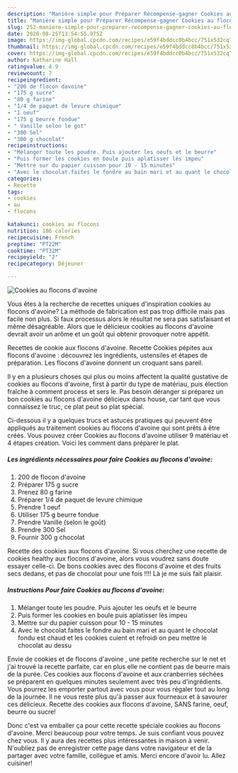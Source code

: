 ```yaml
---
description: "Manière simple pour Préparer Récompense-gagner Cookies au flocons d&amp;#39;avoine"
title: "Manière simple pour Préparer Récompense-gagner Cookies au flocons d&amp;#39;avoine"
slug: 252-maniere-simple-pour-preparer-recompense-gagner-cookies-au-flocons-d-and-39-avoine
date: 2020-08-25T13:54:55.975Z
image: https://img-global.cpcdn.com/recipes/e59f4bddcc0b4bcc/751x532cq70/cookies-au-flocons-davoine-photo-principale-de-la-recette.jpg
thumbnail: https://img-global.cpcdn.com/recipes/e59f4bddcc0b4bcc/751x532cq70/cookies-au-flocons-davoine-photo-principale-de-la-recette.jpg
cover: https://img-global.cpcdn.com/recipes/e59f4bddcc0b4bcc/751x532cq70/cookies-au-flocons-davoine-photo-principale-de-la-recette.jpg
author: Katharine Hall
ratingvalue: 4.9
reviewcount: 7
recipeingredient:
- "200 de flocon davoine"
- "175 g sucre"
- "80 g farine"
- "1/4 de paquet de levure chimique"
- "1 oeuf"
- "175 g beurre fondue"
- " Vanille selon le got"
- "300 Sel"
- "300 g chocolat"
recipeinstructions:
- "Mélanger toute les poudre. Puis ajouter les oeufs et le beurre"
- "Puis former les cookies en boule puis aplatisser lès impeu"
- "Mettre sur du papier cuisson pour 10 - 15 minutes"
- "Avec le chocolat.faites le fondre au bain mari et au quant le chocolat fondu est chaud et les cookies cuient et refroidi on peu mettre le chocolat au dessu"
categories:
- Recette
tags:
- cookies
- au
- flocons

katakunci: cookies au flocons 
nutrition: 186 calories
recipecuisine: French
preptime: "PT22M"
cooktime: "PT32M"
recipeyield: "2"
recipecategory: Déjeuner

---
```



![Cookies au flocons d&#39;avoine](https://img-global.cpcdn.com/recipes/e59f4bddcc0b4bcc/751x532cq70/cookies-au-flocons-davoine-photo-principale-de-la-recette.jpg)

Vous êtes à la recherche de recettes uniques d'inspiration cookies au flocons d&#39;avoine? La méthode de fabrication est pas trop difficile mais pas facile non plus. Si faux processus alors le résultat ne sera pas satisfaisant et même désagréable. Alors que le délicieux cookies au flocons d&#39;avoine devrait avoir un arôme et un goût qui obtenir provoquer notre appétit.

Recettes de cookie aux flocons d&#39;avoine. Recette Cookies pépites aux flocons d&#39;avoine : découvrez les ingrédients, ustensiles et étapes de préparation. Les flocons d&#39;avoine donnent un croquant sans pareil.

Il y en a plusieurs choses qui plus ou moins affectent la qualité gustative de cookies au flocons d&#39;avoine, first à partir du type de matériau, puis élection fraîche à comment process et sers le. Pas besoin déranger si préparez un bon cookies au flocons d&#39;avoine délicieux dans house, car tant que vous connaissez le truc, ce plat peut so plat spécial.


Ci-dessous il y a quelques trucs et astuces pratiques qui peuvent être appliqués au traitement cookies au flocons d&#39;avoine qui sont prêts à être créés. Vous pouvez créer Cookies au flocons d&#39;avoine utiliser 9 matériau et 4 étapes création. Voici les comment dans préparer le plat.

<!--inarticleads1-->

##### Les ingrédients nécessaires pour faire Cookies au flocons d&#39;avoine:

1.  200 de flocon d&#39;avoine
1. Préparer 175 g sucre
1. Prenez 80 g farine
1. Préparer 1/4 de paquet de levure chimique
1. Prendre 1 oeuf
1. Utiliser 175 g beurre fondue
1. Prendre  Vanille (selon le goût)
1. Prendre 300 Sel
1. Fournir 300 g chocolat


Recette des cookies aux flocons d&#39;avoine. Si vous cherchez une recette de cookies healthy aux flocons d&#39;avoine, alors vous voudrez sans doute essayer celle-ci. De bons cookies avec des flocons d&#39;avoine et des fruits secs dedans, et pas de chocolat pour une fois !!!! Là je me suis fait plaisir. 

<!--inarticleads2-->

##### Instructions Pour faire Cookies au flocons d&#39;avoine:

1. Mélanger toute les poudre. Puis ajouter les oeufs et le beurre
1. Puis former les cookies en boule puis aplatisser lès impeu
1. Mettre sur du papier cuisson pour 10 - 15 minutes
1. Avec le chocolat.faites le fondre au bain mari et au quant le chocolat fondu est chaud et les cookies cuient et refroidi on peu mettre le chocolat au dessu


Envie de cookies et de flocons d&#39;avoine , une petite recherche sur le net et j&#39;ai trouvé la recette parfaite, car en plus elle ne contient pas de beurre mais de la purée. Ces cookies aux flocons d&#39;avoine et aux cranberries séchées se préparent en quelques minutes seulement avec très peu d&#39;ingrédients. Vous pourrez les emporter partout avec vous pour vous régaler tout au long de la journée. Il ne vous reste plus qu&#39;à passer aux fourneaux et à savourer ces délicieux. Recette des cookies aux flocons d&#39;avoine, SANS farine, oeuf, beurre ou sucre! 


Donc c'est va emballer ça pour cette recette spéciale cookies au flocons d&#39;avoine. Merci beaucoup pour votre temps. Je suis confiant vous pouvez chez vous. Il y aura des recettes plus  intéressantes in maison à venir. N'oubliez pas de enregistrer cette page dans votre navigateur et de la partager avec votre famille, collègue et amis. Merci encore d'avoir lu. Allez cuisiner!
